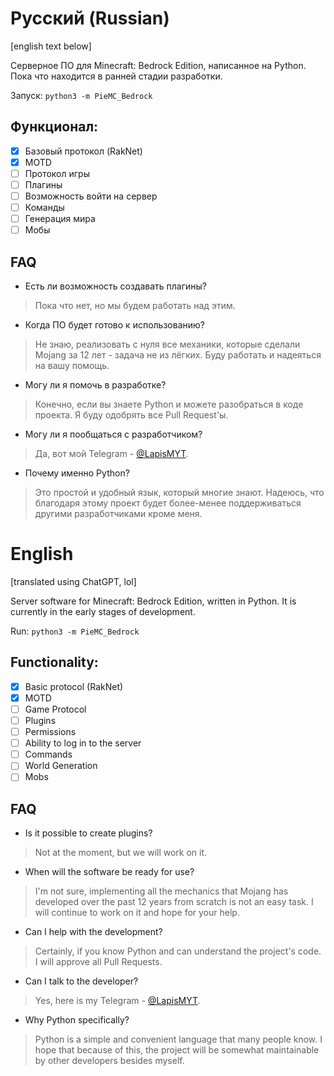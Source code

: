 # Русский (Russian)
[english text below]

Серверное ПО для Minecraft: Bedrock Edition, написанное на Python.
Пока что находится в ранней стадии разработки.

Запуск:
```python3 -m PieMC_Bedrock```

## Функционал:
 - [x] Базовый протокол (RakNet)
 - [x] MOTD
 - [ ] Протокол игры
 - [ ] Плагины
 - [ ] Возможность войти на сервер
 - [ ] Команды
 - [ ] Генерация мира
 - [ ] Мобы

## FAQ
 - Есть ли возможность создавать плагины?
 > Пока что нет, но мы будем работать над этим.
 - Когда ПО будет готово к использованию?
 > Не знаю, реализовать с нуля все механики, которые сделали Mojang за 12 лет - задача не из лёгких. Буду работать и надеяться на вашу помощь.
 - Могу ли я помочь в разработке?
 > Конечно, если вы знаете Python и можете разобраться в коде проекта. Я буду одобрять все Pull Request'ы.
 - Могу ли я пообщаться с разработчиком?
 > Да, вот мой Telegram - [@LapisMYT](https://t.me/LapisMYT).
 - Почему именно Python?
 > Это простой и удобный язык, который многие знают. Надеюсь, что благодаря этому проект будет более-менее поддерживаться другими разработчиками кроме меня.


# English
[translated using ChatGPT, lol]

Server software for Minecraft: Bedrock Edition, written in Python.
It is currently in the early stages of development.

Run:
```python3 -m PieMC_Bedrock```

## Functionality:
 - [x] Basic protocol (RakNet)
 - [x] MOTD
 - [ ] Game Protocol
 - [ ] Plugins
 - [ ] Permissions
 - [ ] Ability to log in to the server
 - [ ] Commands
 - [ ] World Generation
 - [ ] Mobs

## FAQ
 - Is it possible to create plugins?
 > Not at the moment, but we will work on it.
 - When will the software be ready for use?
 > I'm not sure, implementing all the mechanics that Mojang has developed over the past 12 years from scratch is not an easy task. I will continue to work on it and hope for your help.
 - Can I help with the development?
 > Certainly, if you know Python and can understand the project's code. I will approve all Pull Requests.
 - Can I talk to the developer?
 > Yes, here is my Telegram - [@LapisMYT](https://t.me/LapisMYT).
 - Why Python specifically?
 > Python is a simple and convenient language that many people know. I hope that because of this, the project will be somewhat maintainable by other developers besides myself.
